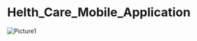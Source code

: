 # Helth_Care_Mobile_Application
 
![Picture1](https://user-images.githubusercontent.com/53532224/202468922-6406cbf4-3469-42aa-9800-ada79076b1ba.png)
